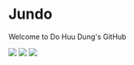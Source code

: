 # Jundo
Welcome to Do Huu Dung's GitHub

![](https://img.shields.io/static/v1?label=Code&message=Python&color=yellow)
![](https://img.shields.io/static/v1?label=Code&message=C/Cpp&color=yellow)
![](https://img.shields.io/static/v1?label=OS&message=Linux&color=success)
